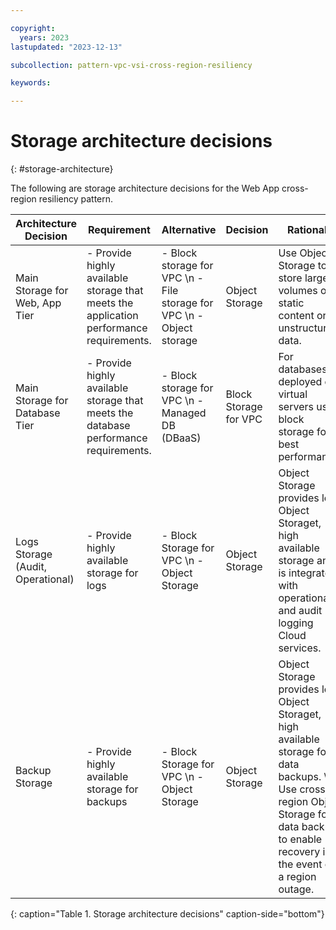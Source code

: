 ```yaml
---

copyright:
  years: 2023
lastupdated: "2023-12-13"

subcollection: pattern-vpc-vsi-cross-region-resiliency

keywords:

---
```


# Storage architecture decisions
{: #storage-architecture}

The following are storage architecture decisions for the Web App cross-region resiliency pattern.

| Architecture Decision | Requirement | Alternative | Decision | Rationale |
| -------------- | -------------- | -------------- | -------------- | -------------- |
| Main Storage for Web, App Tier         | - Provide highly available storage that meets the application performance requirements. | - Block storage for VPC \n - File storage for VPC \n - Object storage  | Object Storage                | Use Object Storage to store large volumes of static content or unstructured data.                                                                                                                      |
| Main Storage for Database Tier         | - Provide highly available storage that meets the database performance requirements.    | - Block storage for VPC \n - Managed DB (DBaaS)                        | Block Storage for VPC | For databases deployed on virtual servers use block storage for best performance.                                                                                                           |
| Logs Storage  (Audit, Operational) | - Provide highly available storage for logs                                             | - Block Storage for VPC \n - Object Storage                      | Object Storage                | Object Storage provides low Object Storaget, high available storage and is integrated with operational and audit logging Cloud services.                                                         |
| Backup Storage                     | - Provide highly available storage for backups                                          | - Block Storage for VPC \n - Object Storage                      | Object Storage                | Object Storage provides low Object Storaget, high available storage for data backups. \n Use cross-region Object Storage for data backups to enable recovery in the event of a region outage. |
{: caption="Table 1. Storage architecture decisions" caption-side="bottom"}
